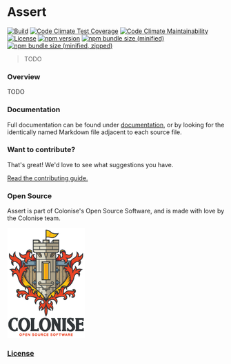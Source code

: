 # Assert

[![Build][build-badge]][build-url]
[![Code Climate Test Coverage][code-climate-coverage-badge]][code-climate-coverage-url]
[![Code Climate Maintainability][code-climate-maintainability-badge]][code-climate-maintainability-url]
[![License][license-badge]][license-url]
[![npm version][npm-version-badge]][npm-version-url]
[![npm bundle size \(minified\)][npm-minified-badge]][npm-minified-url]
[![npm bundle size \(minified, zipped\)][npm-minified-minzipped-badge]][npm-minified-minzipped-url]

> TODO

### Overview

TODO

### Documentation

Full documentation can be found under [documentation][documentation-url], or by looking for the identically named Markdown file adjacent to each source file.

### Want to contribute?

That's great! We'd love to see what suggestions you have.

[Read the contributing guide.][contributing-url]

### Open Source

Assert is part of Colonise's Open Source Software, and is made with love by the Colonise team.

[![Colonise Logo][colonise-logo]][colonise-url]

### [License][license-url]

[documentation-url]: /documentation/README.md
[contributing-url]: /CONTRIBUTING.md

[colonise-logo]: /documentation/assets/colonise256.png
[colonise-url]: https://colonise.org/

[build-badge]: https://img.shields.io/github/workflow/status/colonise/Assert/Node.js%20CI
[build-url]: https://github.com/Colonise/Assert/actions?query=workflow%3A%22Node.js+CI%22

[code-climate-coverage-badge]: https://img.shields.io/codeclimate/coverage/Colonise/Assert.svg
[code-climate-coverage-url]: https://codeclimate.com/github/Colonise/Assert

[code-climate-maintainability-badge]: https://img.shields.io/codeclimate/maintainability-percentage/Colonise/Assert.svg
[code-climate-maintainability-url]: https://codeclimate.com/github/Colonise/Assert

[license-badge]: https://img.shields.io/github/license/Colonise/Assert.svg
[license-url]: https://github.com/Colonise/Assert/blob/master/LICENSE

[npm-version-badge]: https://img.shields.io/npm/v/@colonise/assert.svg
[npm-version-url]: https://www.npmjs.com/package/@colonise/assert

[npm-minified-badge]: https://img.shields.io/bundlephobia/min/@colonise/assert.svg
[npm-minified-url]: https://bundlephobia.com/result?p=@colonise/assert

[npm-minified-minzipped-badge]: https://img.shields.io/bundlephobia/minzip/@colonise/assert.svg
[npm-minified-minzipped-url]: https://bundlephobia.com/result?p=@colonise/assert
